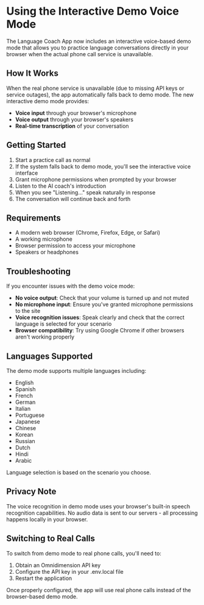 # Using the Interactive Demo Voice Mode

The Language Coach App now includes an interactive voice-based demo mode that allows you to practice language conversations directly in your browser when the actual phone call service is unavailable.

## How It Works

When the real phone service is unavailable (due to missing API keys or service outages), the app automatically falls back to demo mode. The new interactive demo mode provides:

- **Voice input** through your browser's microphone
- **Voice output** through your browser's speakers
- **Real-time transcription** of your conversation

## Getting Started

1. Start a practice call as normal
2. If the system falls back to demo mode, you'll see the interactive voice interface
3. Grant microphone permissions when prompted by your browser
4. Listen to the AI coach's introduction
5. When you see "Listening..." speak naturally in response
6. The conversation will continue back and forth

## Requirements

- A modern web browser (Chrome, Firefox, Edge, or Safari)
- A working microphone
- Browser permission to access your microphone
- Speakers or headphones

## Troubleshooting

If you encounter issues with the demo voice mode:

- **No voice output**: Check that your volume is turned up and not muted
- **No microphone input**: Ensure you've granted microphone permissions to the site
- **Voice recognition issues**: Speak clearly and check that the correct language is selected for your scenario
- **Browser compatibility**: Try using Google Chrome if other browsers aren't working properly

## Languages Supported

The demo mode supports multiple languages including:
- English
- Spanish
- French
- German
- Italian
- Portuguese
- Japanese
- Chinese
- Korean
- Russian
- Dutch
- Hindi
- Arabic

Language selection is based on the scenario you choose.

## Privacy Note

The voice recognition in demo mode uses your browser's built-in speech recognition capabilities. No audio data is sent to our servers - all processing happens locally in your browser.

## Switching to Real Calls

To switch from demo mode to real phone calls, you'll need to:

1. Obtain an Omnidimension API key
2. Configure the API key in your .env.local file
3. Restart the application

Once properly configured, the app will use real phone calls instead of the browser-based demo mode.
